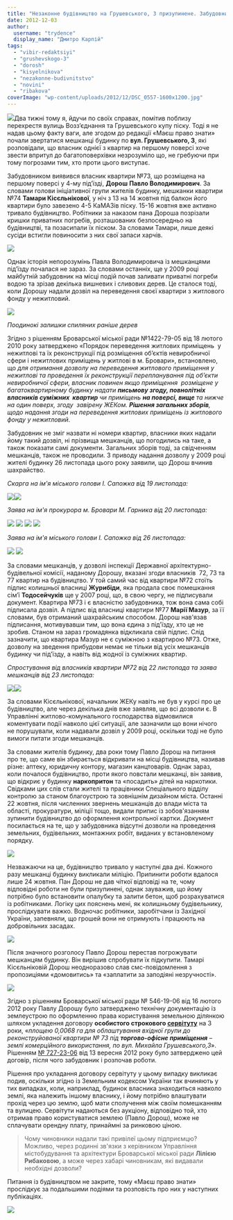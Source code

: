 ```yaml
---
title: "Незаконне будівництво на Грушевського, 3 призупинене. Забудовник не здається"
date: 2012-12-03
author: 
  username: "trydence"
  display_name: "Дмитро Карпій"
tags: 
  - "vibir-redaktsiyi"
  - "grushevskogo-3"
  - "dorosh"
  - "kisyelnikova"
  - "nezakonne-budivnitstvo"
  - "novini"
  - "ribakova"
coverImage: "wp-content/uploads/2012/12/DSC_0557-1600x1200.jpg"
---
```


[![](https://mpz.brovary.org/wp-content/uploads/2012/12/DSC_0557-1600x1200.jpg)](https://mpz.brovary.org/wp-content/uploads/2012/12/DSC_0557-1600x1200.jpg)Два тижні тому я, йдучи по своїх справах, помітив поблизу перехрестя вулиць Возз’єднання та Грушевського купу піску. Тоді я не надав цьому факту ваги, але згодом до редакції «Маєш право знати» почали звертатися мешканці будинку по **вул. Грушевського, 3**, які розповідали, що власник однієї з квартир на першому поверсі хоче звести впритул до багатоповерхівки незрозуміло що, не гребуючи при тому погрозами тим, хто проти цього виступає.

Забудовником виявився власник квартири №73, що розміщена на першому поверсі у 4-му під’їзді, **Дорош** **Павло Володимирович**. За словами голови ініціативної групи жителів будинку, мешканки квартири №74 **Тамари Кісєльнікової**, у ніч з 13 на 14 жовтня під балкон його квартири було завезено 4-5 КаМАЗів піску. 15-16 жовтня вже активно тривало будівництво. Робітники за наказом пана Дороша позрізали кришки приватних погребів, розташованих безпосередньо на будівництві, та позасипали їх піском. За словами Тамари, лише деякі сусіди встигли повиносити з них свої запаси харчів.

[![](https://mpz.brovary.org/wp-content/uploads/2012/12/Image00006.jpg)](https://mpz.brovary.org/wp-content/uploads/2012/12/Image00006.jpg)

Однак історія непорозумінь Павла Володимировича із мешканцями під’їзду почалася не зараз. За словами останніх, ще у 2009 році майбутній забудовник на місці подій почав заливати приватні погреби водою та зрізав декілька вишневих і сливових дерев. Це сталося тоді, коли Дорошу надали дозвіл на переведення своєї квартири з житлового фонду у нежитловий.

[![](https://mpz.brovary.org/wp-content/uploads/2012/12/Image00001.jpg)](https://mpz.brovary.org/wp-content/uploads/2012/12/Image00001.jpg)

_Поодинокі залишки спиляних раніше дерев_

Згідно з рішенням Броварської міської ради №1422-79-05 від 18 лютого 2010 року затверджено «Порядок переведення житлових приміщень  у нежитлові та їх реконструкції під розміщення об’єктів невиробничої сфери і нежитлових приміщень у житлові в м. Бровари», встановлено, що _для отримання дозволу на переведення житлового приміщення у нежитлові та проведення їх реконструкції перепланування під об’єкти невиробничої сфери, власник повинен якщо приміщення  розміщене у багатоквартирному будинку надати **письмову згоду, повнолітніх власників суміжних  квартир** чи приміщень **на поверсі, вище** та нижче на один поверх, згоду  завірену ЖЕКом. **Рішення загальних зборів**, щодо надання згоди на переведення житлових приміщень із житлового фонду у нежитловий_.

Забудовник не зміг назвати ні номери квартир, власники яких надали йому такий дозвіл, ні прізвища мешканців, що погодились на таке, а також показати самі документи. Загальних зборів тоді, за свідченням мешканців, також не проводили. З приводу надання дозволу у 2009 році жителі будинку 26 листопада цього року заявили, що Дорош вчинив шахрайство.

_Скарга на ім'я міського голови І. Сапожка від 19 листопада:_

[![](https://mpz.brovary.org/wp-content/uploads/2012/12/Image00005.jpg)](https://mpz.brovary.org/wp-content/uploads/2012/12/Image00005.jpg)[![](https://mpz.brovary.org/wp-content/uploads/2012/12/Image00004.jpg)](https://mpz.brovary.org/wp-content/uploads/2012/12/Image00004.jpg)

_Заява на ім'я прокурора м. Бровари М. Гарника від 20 листопада:_

[![](https://mpz.brovary.org/wp-content/uploads/2012/12/2012.11.20-Zayava_Garniku_1.jpg)](https://mpz.brovary.org/wp-content/uploads/2012/12/2012.11.20-Zayava_Garniku_1.jpg) [![](https://mpz.brovary.org/wp-content/uploads/2012/12/2012.11.20-Zayava_Garniku_2.jpg)](https://mpz.brovary.org/wp-content/uploads/2012/12/2012.11.20-Zayava_Garniku_2.jpg) [![](https://mpz.brovary.org/wp-content/uploads/2012/12/2012.11.20-Zayava_Garniku_3.jpg)](https://mpz.brovary.org/wp-content/uploads/2012/12/2012.11.20-Zayava_Garniku_3.jpg) [![](https://mpz.brovary.org/wp-content/uploads/2012/12/2012.11.20-Zayava_Garniku_4.jpg)](https://mpz.brovary.org/wp-content/uploads/2012/12/2012.11.20-Zayava_Garniku_4.jpg)

_Заява на ім'я міського голови І. Сапожка від 26 листопада:_

[![](https://mpz.brovary.org/wp-content/uploads/2012/12/Image000011.jpg)](https://mpz.brovary.org/wp-content/uploads/2012/12/Image000011.jpg) [![](https://mpz.brovary.org/wp-content/uploads/2012/12/Image00002.jpg)](https://mpz.brovary.org/wp-content/uploads/2012/12/Image00002.jpg)

За словами мешканців, у дозволі інспекції Державної архітектурно-будівельної комісії, наданому Дорошу, вказані згоди власників  72, 73 та 77 квартир на будівництво. У той самий час від квартири №72 стоїть підпис колишньої власниці **Журибіди**, яка продала своє помешкання сім’ї **Тодосейчуків** ще у 2007 році, що, в свою чергу, не підписували документ. Квартира №73 і є власністю забудовника, тож вона сама собі підписала дозвіл. А підпис від власниці квартири №77 **Марії Мазур**, за її словами, був отриманий шахрайським способом. Дорош нав'язав підписання, мотивувавши тим, що вона єдина з під'їзду, хто це не зробив. Станом на зараз громадянка відкликала свій підпис. Слід зазначити, що квартира Мазур не є суміжною з квартирою №73. Отже, дозволу на зведення прибудови немає не тільки від усіх мешканців будинку чи під'їзду, а навіть від жодної із суміжних квартир.

_Спростування від власників квартири №72 від 22 листопада та заява мешканців від 23 листопада:_

[![](https://mpz.brovary.org/wp-content/uploads/2012/12/Image00003.jpg)](https://mpz.brovary.org/wp-content/uploads/2012/12/Image00003.jpg)[![](https://mpz.brovary.org/wp-content/uploads/2012/12/2012.11.23-Zayava_Sapozhku.jpg)](https://mpz.brovary.org/wp-content/uploads/2012/12/2012.11.23-Zayava_Sapozhku.jpg)

За словами Кісєльнікової, начальник ЖЕКу навіть не був у курсі про це будівництво, але через декілька днів вже заявляв, що всі дозволи є. В Управлінні житлово-комунального господарства відмовилися коментувати події навколо цієї ситуації, але зазначили що вони нічого не порушували, коли надавали дозвіл у 2009 році, оскільки тоді не було вимоги питати згоди мешканців.

За словами жителів будинку, два роки тому Павло Дорош на питання про те, що саме він збирається відкривати на місці будівництва, називав різне: аптеку, юридичну контору, магазин канцтоварів. Однак зараз, коли почалося будівництво, проти якого повстали мешканці, він заявив, що відкриє у будинку **наркопритон** та «посадить» дітей на наркотики. Свідками цих слів стали жителі та працівники Спеціального відділу контролю за станом благоустрою та зовнішнім дизайном міста. Останні 22 жовтня, після численних звернень мешканців до влади міста та області, прокуратури, міліції тощо, видали припис із зобов'язанням зупинити будівництво до оформлення контрольної картки. Документ посилається на те, що у забудовника відсутні дозволи на проведення земельних, будівельних, монтажних робіт, виданих у встановленому порядку.

[![](https://mpz.brovary.org/wp-content/uploads/2012/12/2012.11.22-Pripis_blagoustriy.jpg)](https://mpz.brovary.org/wp-content/uploads/2012/12/2012.11.22-Pripis_blagoustriy.jpg)

Незважаючи на це, будівництво тривало у наступні два дні. Кожного разу мешканці будинку викликали міліцію. Припинити роботи вдалося лише 24 жовтня. Пан Дорош не дав чіткої відповіді на те, чому відповідні роботи не були призупинені, однак зауважив, що йому потрібно було встановити опалубку та залити бетон, щоб розрахуватися із робітниками. Логіку цих пояснень мені, як колишньому будівельнику, прослідкувати важко. Водночас робітники, заробітчани із Західної України, запевняли, що грошей вони не отримують і працюють на добровільних засадах.

[![](https://mpz.brovary.org/wp-content/uploads/2012/12/Image000041.jpg)](https://mpz.brovary.org/wp-content/uploads/2012/12/Image000041.jpg)

Після значного розголосу Павло Дорош перестав погрожувати мешканцям будинку. Він вирішив спробувати їх підкупити. Тамарі Кісєльніковій Дорош неодноразово слав смс-повідомлення з пропозиціями «домовитись» та «заплатити за заподіяні незручності».

[![](https://mpz.brovary.org/wp-content/uploads/2012/12/Image00008.jpg)](https://mpz.brovary.org/wp-content/uploads/2012/12/Image00008.jpg)

Згідно з рішенням Броварської міської ради № 546-19-06 від 16 лютого 2012 року Павлу Дорошу було затверджено технічну документацію із землеустрою по оформленню права користування земельною ділянкою шляхом укладення договору **особистого строкового [сервітуту](https://rizanenko.org/nezakonne-rishennya-pro-zemelni-servituty-nareshti-skasovano.html)** на 3 роки, «_площею 0,0068 га для облаштування вхідної групи до реконструйованої квартири № 73 під **торгово-офісне приміщення** – землі комерційного використання, по вул. Михайла Грушевського,3_». Рішенням [№ 727-23-06](https://docs.brovary.org/p4043/13.09.2012/727-23-06) від 13 вересня 2012 року було затверджено цей договір, після чого забудовник і розпочав роботи.

Рішення про укладання договору сервітуту у цьому випадку викликає подив, оскільки згідно із Земельним кодексом України так вчиняють у тих випадках, коли, наприклад, будинок власника знаходиться навколо землі, яка належить іншому власнику, і йому потрібно влаштувати прохід через цю землю, щоб мати сполучення між своїм помешканням та вулицею. Сервітути надаються без аукціону, відповідно той, хто отримав право користуватися землею (Павло Дорош), може не сплачувати орендну плату, принаймні за ринковою ціною.

> Чому чиновники надали такі привілеї цьому підприємцю? Можливо, через родинні зв'язки з керівником Управління містобудування та архітектури Броварської міської ради **Лілією Рибаковою**, а може через хабарі чиновникам, які видавали необхідні дозволи?

Питання із будівництвом не закрите, тому «Маєш право знати» прослідкує за подальшими подіями та розповість про них у наступних публікаціях.

[![](https://mpz.brovary.org/wp-content/uploads/2012/12/DSC_0564.jpg)](https://mpz.brovary.org/wp-content/uploads/2012/12/DSC_0564-1600x1200.jpg)
